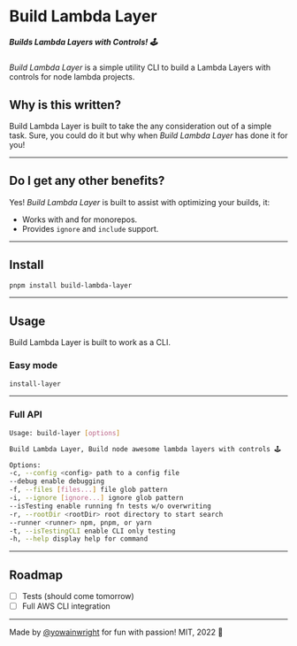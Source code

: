 # Build Lambda Layer

##### Builds Lambda Layers with Controls! 🕹

_Build Lambda Layer_ is a simple utility CLI to build a Lambda Layers with controls for node lambda projects.

## Why is this written?

Build Lambda Layer is built to take the any consideration out of a simple task.
Sure, you could do it but why when _Build Lambda Layer_ has done it for you!

---

## Do I get any other benefits?

Yes! _Build Lambda Layer_ is built to assist with optimizing your builds, it:

- Works with and for monorepos.
- Provides `ignore` and `include` support.

---

## Install

```sh
pnpm install build-lambda-layer
```

---

## Usage

Build Lambda Layer is built to work as a CLI.

### Easy mode

```sh
install-layer
```

---

### Full API

```sh
Usage: build-layer [options]

Build Lambda Layer, Build node awesome lambda layers with controls 🕹

Options:
-c, --config <config> path to a config file
--debug enable debugging
-f, --files [files...] file glob pattern
-i, --ignore [ignore...] ignore glob pattern
--isTesting enable running fn tests w/o overwriting
-r, --rootDir <rootDir> root directory to start search
--runner <runner> npm, pnpm, or yarn
-t, --isTestingCLI enable CLI only testing
-h, --help display help for command
```

---

## Roadmap

- [ ] Tests (should come tomorrow)
- [ ] Full AWS CLI integration

---

Made by [@yowainwright](https://github.com/yowainwright) for fun with passion! MIT, 2022 🐝
